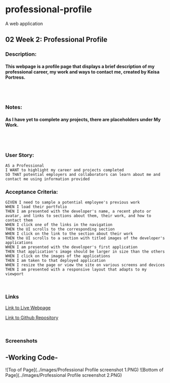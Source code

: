 # professional-profile
A web application 

## 02 Week 2:  Professional Profile
### Description: 
#### This webpage is a profile page that displays a brief description of my professional career, my work and ways to contact me, created by Keisa Portress. 
<br>
<br>

### Notes: 
#### As I have yet to complete any projects, there are placeholders under My Work. 
<br>
<br>

### User Story:
```
AS a Professional
I WANT to highlight my career and projects completed
SO THAT potential employers and collaborators can learn about me and contact me using information provided
```
### Acceptance Criteria:
```
GIVEN I need to sample a potential employee's previous work
WHEN I load their portfolio
THEN I am presented with the developer's name, a recent photo or avatar, and links to sections about them, their work, and how to contact them
WHEN I click one of the links in the navigation
THEN the UI scrolls to the corresponding section
WHEN I click on the link to the section about their work
THEN the UI scrolls to a section with titled images of the developer's applications
WHEN I am presented with the developer's first application
THEN that application's image should be larger in size than the others
WHEN I click on the images of the applications
THEN I am taken to that deployed application
WHEN I resize the page or view the site on various screens and devices
THEN I am presented with a responsive layout that adapts to my viewport
```
<br>

### Links
[Link to Live Webpage](https://keisap.github.io/professional-profile/)

[Link to Github Repository](https://github.com/KeisaP/professional-profile)

<br>

### Screenshots
## -Working Code-
![Top of Page](../images/Professional Profile screenshot 1.PNG)
![Bottom of Page](../images/Professional Profile screenshot 2.PNG)
